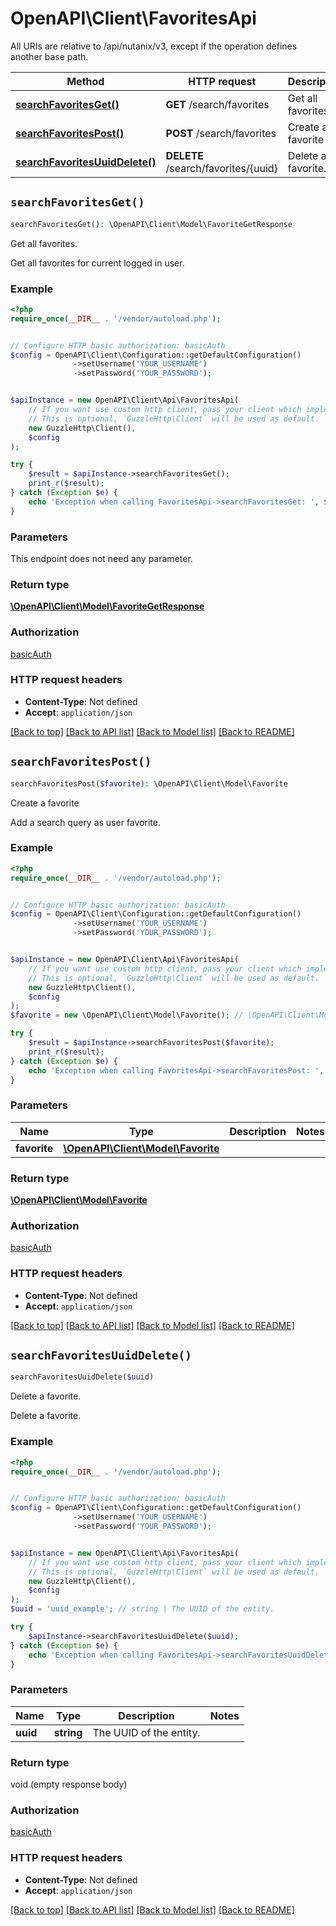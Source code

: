 # OpenAPI\Client\FavoritesApi

All URIs are relative to /api/nutanix/v3, except if the operation defines another base path.

| Method | HTTP request | Description |
| ------------- | ------------- | ------------- |
| [**searchFavoritesGet()**](FavoritesApi.md#searchFavoritesGet) | **GET** /search/favorites | Get all favorites. |
| [**searchFavoritesPost()**](FavoritesApi.md#searchFavoritesPost) | **POST** /search/favorites | Create a favorite |
| [**searchFavoritesUuidDelete()**](FavoritesApi.md#searchFavoritesUuidDelete) | **DELETE** /search/favorites/{uuid} | Delete a favorite. |


## `searchFavoritesGet()`

```php
searchFavoritesGet(): \OpenAPI\Client\Model\FavoriteGetResponse
```

Get all favorites.

Get all favorites for current logged in user.

### Example

```php
<?php
require_once(__DIR__ . '/vendor/autoload.php');


// Configure HTTP basic authorization: basicAuth
$config = OpenAPI\Client\Configuration::getDefaultConfiguration()
              ->setUsername('YOUR_USERNAME')
              ->setPassword('YOUR_PASSWORD');


$apiInstance = new OpenAPI\Client\Api\FavoritesApi(
    // If you want use custom http client, pass your client which implements `GuzzleHttp\ClientInterface`.
    // This is optional, `GuzzleHttp\Client` will be used as default.
    new GuzzleHttp\Client(),
    $config
);

try {
    $result = $apiInstance->searchFavoritesGet();
    print_r($result);
} catch (Exception $e) {
    echo 'Exception when calling FavoritesApi->searchFavoritesGet: ', $e->getMessage(), PHP_EOL;
}
```

### Parameters

This endpoint does not need any parameter.

### Return type

[**\OpenAPI\Client\Model\FavoriteGetResponse**](../Model/FavoriteGetResponse.md)

### Authorization

[basicAuth](../../README.md#basicAuth)

### HTTP request headers

- **Content-Type**: Not defined
- **Accept**: `application/json`

[[Back to top]](#) [[Back to API list]](../../README.md#endpoints)
[[Back to Model list]](../../README.md#models)
[[Back to README]](../../README.md)

## `searchFavoritesPost()`

```php
searchFavoritesPost($favorite): \OpenAPI\Client\Model\Favorite
```

Create a favorite

Add a search query as user favorite.

### Example

```php
<?php
require_once(__DIR__ . '/vendor/autoload.php');


// Configure HTTP basic authorization: basicAuth
$config = OpenAPI\Client\Configuration::getDefaultConfiguration()
              ->setUsername('YOUR_USERNAME')
              ->setPassword('YOUR_PASSWORD');


$apiInstance = new OpenAPI\Client\Api\FavoritesApi(
    // If you want use custom http client, pass your client which implements `GuzzleHttp\ClientInterface`.
    // This is optional, `GuzzleHttp\Client` will be used as default.
    new GuzzleHttp\Client(),
    $config
);
$favorite = new \OpenAPI\Client\Model\Favorite(); // \OpenAPI\Client\Model\Favorite

try {
    $result = $apiInstance->searchFavoritesPost($favorite);
    print_r($result);
} catch (Exception $e) {
    echo 'Exception when calling FavoritesApi->searchFavoritesPost: ', $e->getMessage(), PHP_EOL;
}
```

### Parameters

| Name | Type | Description  | Notes |
| ------------- | ------------- | ------------- | ------------- |
| **favorite** | [**\OpenAPI\Client\Model\Favorite**](../Model/Favorite.md)|  | |

### Return type

[**\OpenAPI\Client\Model\Favorite**](../Model/Favorite.md)

### Authorization

[basicAuth](../../README.md#basicAuth)

### HTTP request headers

- **Content-Type**: Not defined
- **Accept**: `application/json`

[[Back to top]](#) [[Back to API list]](../../README.md#endpoints)
[[Back to Model list]](../../README.md#models)
[[Back to README]](../../README.md)

## `searchFavoritesUuidDelete()`

```php
searchFavoritesUuidDelete($uuid)
```

Delete a favorite.

Delete a favorite.

### Example

```php
<?php
require_once(__DIR__ . '/vendor/autoload.php');


// Configure HTTP basic authorization: basicAuth
$config = OpenAPI\Client\Configuration::getDefaultConfiguration()
              ->setUsername('YOUR_USERNAME')
              ->setPassword('YOUR_PASSWORD');


$apiInstance = new OpenAPI\Client\Api\FavoritesApi(
    // If you want use custom http client, pass your client which implements `GuzzleHttp\ClientInterface`.
    // This is optional, `GuzzleHttp\Client` will be used as default.
    new GuzzleHttp\Client(),
    $config
);
$uuid = 'uuid_example'; // string | The UUID of the entity.

try {
    $apiInstance->searchFavoritesUuidDelete($uuid);
} catch (Exception $e) {
    echo 'Exception when calling FavoritesApi->searchFavoritesUuidDelete: ', $e->getMessage(), PHP_EOL;
}
```

### Parameters

| Name | Type | Description  | Notes |
| ------------- | ------------- | ------------- | ------------- |
| **uuid** | **string**| The UUID of the entity. | |

### Return type

void (empty response body)

### Authorization

[basicAuth](../../README.md#basicAuth)

### HTTP request headers

- **Content-Type**: Not defined
- **Accept**: `application/json`

[[Back to top]](#) [[Back to API list]](../../README.md#endpoints)
[[Back to Model list]](../../README.md#models)
[[Back to README]](../../README.md)

